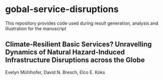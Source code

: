 # gobal-service-disruptions

This repository provides code used during result generation, analysis and illustration for the manuscript

## Climate-Resilient Basic Services? Unravelling Dynamics of Natural Hazard-Induced Infrastructure Disruptions across the Globe

Evelyn Mühlhofer, David N. Bresch, Elco E. Koks


